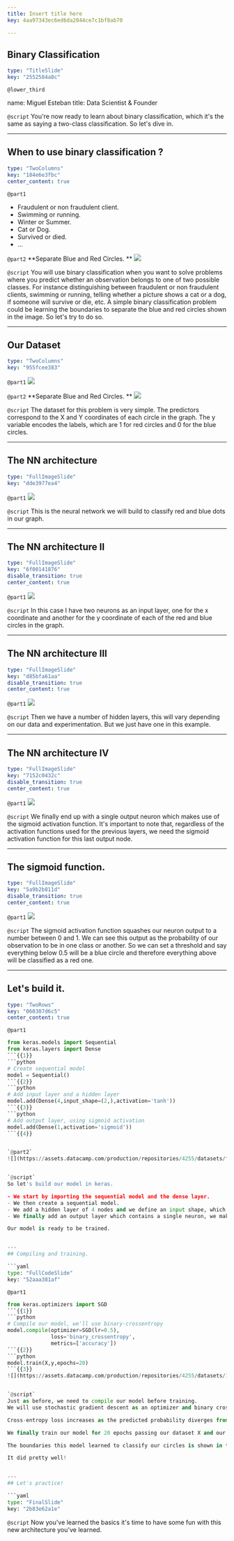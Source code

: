 ```yaml
---
title: Insert title here
key: 4aa97343ec6ed6da2044ce7c1bf8ab70

---
```

## Binary Classification

```yaml
type: "TitleSlide"
key: "2552584a8c"
```

`@lower_third`

name: Miguel Esteban
title: Data Scientist & Founder


`@script`
You're now ready to learn about binary classification, which it's the same as saying a two-class classification. So let's dive in.


---
## When to use binary classification ?

```yaml
type: "TwoColumns"
key: "184e6e3fbc"
center_content: true
```

`@part1`
- Fraudulent or non fraudulent client.
- Swimming or running.
- Winter or Summer.
- Cat or Dog.
- Survived or died.
- ...


`@part2`
**Separate Blue and Red Circles.
**
![](https://assets.datacamp.com/production/repositories/4255/datasets/2bb6403d0f63d721f8ec54dd28954a3b07c577af/binaryClassificationExample_2.png)


`@script`
You will use binary classification when you want to solve problems where you predict whether an observation belongs to one of two possible classes. For instance distinguishing between fraudulent or non fraudulent clients, swimming or running, telling whether a picture shows a cat or a dog, if someone will survive or die, etc. A simple binary classification problem could be learning the boundaries to separate the blue and red circles shown in the image. So let's try to do so.


---
## Our Dataset

```yaml
type: "TwoColumns"
key: "955fcee383"
```

`@part1`
![](https://assets.datacamp.com/production/repositories/4255/datasets/5bf612d61aaf330495682c6b6d053801726f8b03/circle_dataset.jpg)


`@part2`
**Separate Blue and Red Circles.
**
![](https://assets.datacamp.com/production/repositories/4255/datasets/2bb6403d0f63d721f8ec54dd28954a3b07c577af/binaryClassificationExample_2.png)


`@script`
The dataset for this problem is very simple. The predictors correspond to the X and Y coordinates of each circle in the graph. The y variable encodes the labels, which are 1 for red circles and 0 for the blue circles.


---
## The NN architecture

```yaml
type: "FullImageSlide"
key: "dde3977ea4"
```

`@part1`
![](https://assets.datacamp.com/production/repositories/4255/datasets/0ac38616114bffe1b1e8031d88ba5f5421396ca5/nn_bin_class_1.jpg)


`@script`
This is the neural network we will build to classify red and blue dots in our graph.


---
## The NN architecture II

```yaml
type: "FullImageSlide"
key: "6f00141876"
disable_transition: true
center_content: true
```

`@part1`
![](https://assets.datacamp.com/production/repositories/4255/datasets/a2700675a47a36b8dbd19d9891fa78b4803e0fdd/nn_bin_class_2.jpg)


`@script`
In this case I have two neurons as an input layer, one for the x coordinate and another for the y coordinate of each of the red and blue circles in the graph.


---
## The NN architecture III

```yaml
type: "FullImageSlide"
key: "d85bfa61aa"
disable_transition: true
center_content: true
```

`@part1`
![](https://assets.datacamp.com/production/repositories/4255/datasets/1c7f14318c26b4b8887031ef1edb65d0d5999083/nn_bin_class_3.jpg)


`@script`
Then we have a number of hidden layers, this will vary depending on our data and experimentation. But we just have one in this example.


---
## The NN architecture IV

```yaml
type: "FullImageSlide"
key: "7152c0432c"
disable_transition: true
center_content: true
```

`@part1`
![](https://assets.datacamp.com/production/repositories/4255/datasets/a7e4e63f43f1ba0e17d7b59a58720279e704d3cf/nn_bin_class_4.jpg)


`@script`
We finally end up with a single output neuron which makes use of the sigmoid activation function. It's important to note that, regardless of the activation functions used for the previous layers, we need the sigmoid activation function for this last output node.


---
## The sigmoid function.

```yaml
type: "FullImageSlide"
key: "5a9b2b811d"
disable_transition: true
center_content: true
```

`@part1`
![](https://assets.datacamp.com/production/repositories/4255/datasets/ed50e362b3e2a6f4d5f23aa3863860c1d8b1af4a/nn_bin_class_5.jpg)


`@script`
The sigmoid activation function squashes our neuron output to a number between 0 and 1. We can see this output as the probability of our observation to be in one class or another. So we can set a threshold and say everything below 0.5 will be a blue circle and therefore everything above will be classified as a red one.


---
## Let's build it.

```yaml
type: "TwoRows"
key: "060307d6c5"
center_content: true
```

`@part1`
```python
from keras.models import Sequential
from keras.layers import Dense
```{{1}}
```python
# Create sequential model
model = Sequential()
```{{2}}
```python
# Add input layer and a hidden layer
model.add(Dense(4,input_shape=(2,),activation='tanh'))
```{{3}}
```python
# Add output layer, using sigmoid activation
model.add(Dense(1,activation='sigmoid'))
```{{4}}


`@part2`
![](https://assets.datacamp.com/production/repositories/4255/datasets/f72bb9abe50c4d3c70571ab871b64faddb2525aa/nn_rotated_1.jpg){{5}}


`@script`
So let's build our model in keras. 

- We start by importing the sequential model and the dense layer.
- We then create a sequential model.
- We add a hidden layer of 4 nodes and we define an input shape, which consist of 2 neurons,we will use the tanh, or hyperbolic tangent activation function, for this hidden layer. 
- We finally add an output layer which contains a single neuron, we make use of the sigmoid activation function so that we achieve the behavior we expect from this network.

Our model is ready to be trained.


---
## Compiling and training.

```yaml
type: "FullCodeSlide"
key: "52aaa381af"
```

`@part1`
```python
from keras.optimizers import SGD
```{{1}}
```python
# Compile our model, we'll use binary-crossentropy
model.compile(optimizer=SGD(lr=0.5),
              loss='binary_crossentropy',
              metrics=['accuracy'])
```{{2}}
```python
model.train(X,y,epochs=20)
```{{3}}
![](https://assets.datacamp.com/production/repositories/4255/datasets/1b4f75fe245abddd0bc082df7e4b72ec8aabb589/binaryClassificationExample_1.png){{4}}


`@script`
Just as before, we need to compile our model before training. 
We will use stochastic gradient descent as an optimizer and binary crossentropy as our loss function. 

Cross-entropy loss increases as the predicted probability diverges from the actual label. Imagine we predicted .012 (a value very close to 0 result, therefore very close to a blue circle), when the actual observation label was 1, (a red circle). This would be a very bad outcome for our network and therefore result in a high loss value.

We finally train our model for 20 epochs passing our dataset X and our labels y as parameters.

The boundaries this model learned to classify our circles is shown in the graph below.

It did pretty well!


---
## Let's practice!

```yaml
type: "FinalSlide"
key: "2b83e62a1e"
```

`@script`
Now you've learned the basics it's time to have some fun with this new architecture you've learned.

